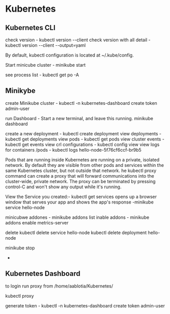 # Kubernetes

## Kubernetes CLI

check version - kubectl version --client
check version with all detail - kubectl version --client --output=yaml

By default, kubectl configuration is located at ~/.kube/config.

Start minicube cluster - minikube start

see process list - kubectl get po -A

## Minikybe
create Minikube cluster - kubectl -n kubernetes-dashboard create token admin-user

run Dashboard - Start a new terminal, and leave this running.
minikube dashboard

create a new deployment - kubectl create deployment
view deployments - kubectl get deployments
view pods - kubectl get pods
view cluster events - kubectl get events
view crl configurations - kubectl config view
view logs for containers /pods - kubectl logs hello-node-5f76cf6ccf-br9b5

Pods that are running inside Kubernetes are running on a private, isolated network. By default they are visible from other pods and services within the same Kubernetes cluster, but not outside that network.
he kubectl proxy command can create a proxy that will forward communications into the cluster-wide, private network. The proxy can be terminated by pressing control-C and won't show any output while it's running.


View the Service you created:- kubectl get services
opens up a browser window that serves your app and shows the app's response -minikube service hello-node


minicubwe addones - minikube addons list
inable addons - minikube addons enable metrics-server

delete
kubectl delete service hello-node
kubectl delete deployment hello-node

minikube stop

 - 


## Kubernetes Dashboard

to login run proxy from /home/aablotia/Kubernetes/

kubectl proxy         

generate token - kubectl -n kubernetes-dashboard create token admin-user